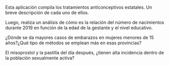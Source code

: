 Esta aplicación compila los tratamientos anticonceptivos estatales. Un breve descripción de cada uno de ellos.

Luego, realiza un análisis de cómo es la relación del número de nacimientos durante 2019 en función de la edad de la gestante y el nivel educativo.

¿Dónde se da mayores casos de embarazos en mujeres menores de 15 años?¿Qué tipo de métodos se emplean más en esas provincias?

El misoprostol y la pastilla del día después, ¿tienen alta incidencia dentro de la población sexualmente activa?
